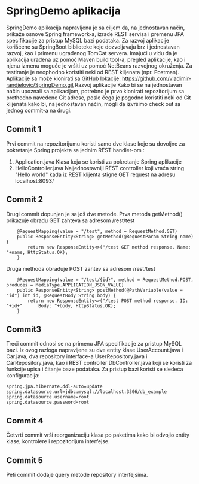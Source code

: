 # SpringDemo aplikacija
SpringDemo aplikacija napravljena je sa ciljem da, na jednostavan način, prikaže osnove Spring framework-a, izrade REST servisa i premenu JPA specifikacije za pristup MySQL bazi podataka.  Za razvoj aplikacije korišćene su SpringBoot biblioteke koje dozvoljavaju brz i jednostavan razvoj, kao i primenu ugrađenog TomCat servera. Imajući u vidu da je aplikacija urađena uz pomoć Maven build tool-a, pregled aplikacije, kao i njenu izmenu moguće je vršiti uz pomoć NetBeans razvojnog okruženja. Za testiranje je neophodno koristiti neki od REST klijenata (npr. Postman).
Aplikacije sa može klonirati sa GitHub lokacije: https://github.com/vladimir-randjelovic/SpringDemo.git
Razvoj aplikacije
Kako bi se na jednostavan način upoznali sa aplikacijom, potrebno je prvo klonirati repozitorijum sa prethodno navedene Git adrese, posle čega je pogodno koristiti neki od Git klijenata kako bi, na jednostavan način, mogli da izvršimo check out sa jednog commit-a na drugi.
## Commit 1
Prvi commit na repozitorijumu koristi samo dve klase koje su dovoljne za pokretanje Spring projekta sa jednim REST handler-om :
1.	Application.java
Klasa koja se koristi za pokretanje Spring aplikacije
2.	HelloController.java 
Najjednostavniji REST controller koji vraća string "Hello world" kada iz REST klijenta stigne GET request na adresu localhost:8093/
## Commit 2
Drugi commit dopunjen je sa još dve metode. Prva metoda getMethod() prikazuje obradu GET zahteva sa adresom /rest/test
```
    @RequestMapping(value = "/test", method = RequestMethod.GET)
    public ResponseEntity<String> getMethod(@RequestParam String name) {
        return new ResponseEntity<>("/test GET method response. Name: "+name, HttpStatus.OK);
    }
```
Druga methoda obrađuje POST zahtev sa adresom /rest/test
```
    @RequestMapping(value = "/test/{id}", method = RequestMethod.POST, produces = MediaType.APPLICATION_JSON_VALUE)
    public ResponseEntity<String> postMethod(@PathVariable(value = "id") int id, @RequestBody String body) {
        return new ResponseEntity<>("/test POST method response. ID: "+id+"      Body: "+body, HttpStatus.OK);
    }
```	
## Commit3
Treći commit odnosi se na primenu JPA specifikacije za pristup MySQL bazi. Iz ovog razloga napravljene su dve entity klase UserAccount.java i Car.java, dva repository interface-a UserRepository.java i CarRepository.java, kao i REST controller DbController.java koji se koristi za funkcije upisa i čitanje baze podataka.
Za pristup bazi koristi se sledeća konfiguracija:
```
spring.jpa.hibernate.ddl-auto=update
spring.datasource.url=jdbc:mysql://localhost:3306/db_example
spring.datasource.username=root
spring.datasource.password=root
```
## Commit 4
Četvrti commit vrši reorganizaciju klasa po paketima kako bi odvojio entity klase, kontrolere i repozitorijum interfejse.
## Commit 5
Peti commit dodaje query metode repository interfejsima.

